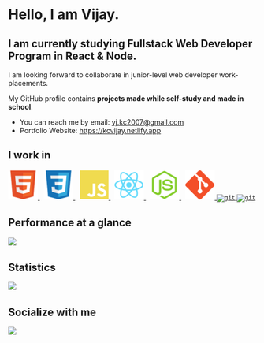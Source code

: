 # Hello, I am Vijay.

## I am currently studying Fullstack Web Developer Program in React & Node.

I am looking forward to collaborate in junior-level web developer work-placements.

My GitHub profile contains **projects made while self-study and made in
school**.

- You can reach me by email: vj.kc2007@gmail.com
- Portfolio Website: https://kcvijay.netlify.app

## I work in

<p>  
    <a href="https://www.w3.org/html/" target="_blank"> 
        <code><img src="https://raw.githubusercontent.com/devicons/devicon/master/icons/html5/html5-original.svg" alt="html5" width="60" height="60"/></code> 
    </a> &nbsp;
    <a href="https://www.w3schools.com/css/" target="_blank"> 
        <code><img src="https://raw.githubusercontent.com/devicons/devicon/master/icons/css3/css3-original.svg" alt="css3" width="60" height="60"/></code>  
    </a> &nbsp;
    <a href="https://developer.mozilla.org/en-US/docs/Web/JavaScript" target="_blank"> 
        <code><img src="https://raw.githubusercontent.com/devicons/devicon/master/icons/javascript/javascript-plain.svg" alt="javascript" width="60" height="60"/></code>  
    </a> &nbsp;
    <a href="https://reactjs.org//" target="_blank"> 
        <code><img src="https://raw.githubusercontent.com/devicons/devicon/master/icons/react/react-original.svg" alt="react" width="60" height="60"/></code>  
    </a> &nbsp;
     <a href="https://nodejs.org/en/" target="_blank"> 
        <code><img src="https://raw.githubusercontent.com/devicons/devicon/master/icons/nodejs/nodejs-original.svg" alt="nodejs" width="60" height="60"/></code>  
    </a> &nbsp;
    <a href="https://git-scm.com/" target="_blank"> 
        <code><img src="https://raw.githubusercontent.com/devicons/devicon/master/icons/git/git-original.svg" alt="git" width="60" height="60"/></code>  
    </a>
     <a href="https://trello.com/" target="_blank"> 
        <code><img src="https://www.vectorlogo.zone/logos/trello/trello-icon.svg" alt="git" width="60" height="60"/></code>  
    </a>
     <a href="https://figma.com/" target="_blank"> 
        <code><img src="https://www.vectorlogo.zone/logos/figma/figma-icon.svg" alt="git" width="60" height="60"/></code>  
    </a>

</p>

## Performance at a glance

<img src="https://github-readme-stats.vercel.app/api/top-langs?username=kcvijay"/>

## Statistics

<img src="https://github-readme-streak-stats.herokuapp.com/?user=kcvijay"/>

## Socialize with me

<a href="https://www.linkedin.com/in/vijaykc/" target="_blank"><img height="50" src="https://www.vectorlogo.zone/logos/linkedin/linkedin-ar21.svg" /></a>

